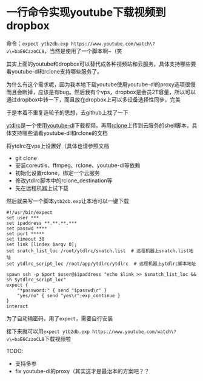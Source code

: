 # 一行命令实现youtube下载视频到dropbox

命令：`expect ytb2db.exp https://www.youtube.com/watch\?v\=baE6CzzoCL8`，当然是使用了一个脚本啊~（笑

其实上面的youtube和dropbox可以替代成各种视频站和云服务，具体支持哪些要看youtube-dl和rclone支持哪些服务了。

为什么有这个需求呢，因为我本地下载youtube使用youtube-dl的proxy选项很慢而且会断掉，应该是有bug。然后我有个vps，dropbox是会员2T容量，所以可以通过dropbox中转一下，而且放在dropbox上可以多设备选择性同步，完美

于是本着不重复造轮子的思想，去github上找了一下

[ytdlrc](https://github.com/bardisty/ytdlrc)是一个使用[youtube-dl](https://rg3.github.io/youtube-dl/)下载视频，再用[rclone](http://rclone.org/)上传到云服务的shell脚本，具体支持哪些请看youtube-dl和rclone的文档

将ytdlrc在vps上设置好（具体也请参照文档
- git clone
- 安装coreutils、ffmpeg、rclone、youtube-dl等依赖
- 初始化设置rclone，绑定一个云服务
- 修改ytdlrc脚本中的rclone_destination等
- 先在远程机器上试下载

然后就来写一个脚本`ytb2db.exp`让本地可以一键下载
```
#!/usr/bin/expect
set user ***
set ipaddress **.**.**.*** 
set passwd ****  
set port ***** 
set timeout 30
set link [lindex $argv 0];
set snatch_list_loc /root/ytdlrc/snatch.list  # 远程机器上snatch.list地址
set ytdlrc_script_loc /root/app/ytdlrc/ytdlrc  # 远程机器上ytdlrc脚本地址

spawn ssh -p $port $user@$ipaddress "echo $link >> $snatch_list_loc && sh $ytdlrc_script_loc"
expect {
    "*password:" { send "$passwd\r" }
    "yes/no" { send "yes\r";exp_continue }
}
interact
```

为了自动输密码，用了`expect`，需要自行安装

接下来就可以用`expect ytb2db.exp https://www.youtube.com/watch\?v\=baE6CzzoCL8`下载视频啦

TODO:
- 支持多参
- fix youtube-dl的proxy（其实这才是最治本的方案吧？？
